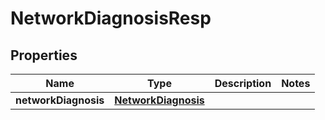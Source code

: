 # NetworkDiagnosisResp

## Properties
Name | Type | Description | Notes
------------ | ------------- | ------------- | -------------
**networkDiagnosis** | [**NetworkDiagnosis**](NetworkDiagnosis.md) |  | 

